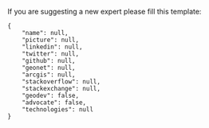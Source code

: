 If you are suggesting a new expert please fill this template:

```
{
    "name": null,
    "picture": null,
    "linkedin": null,
    "twitter": null,
    "github": null,
    "geonet": null,
    "arcgis": null,
    "stackoverflow": null,
    "stackexchange": null,
    "geodev": false,
    "advocate": false,
    "technologies": null
}
```
